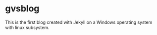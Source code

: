 # gvsblog
This is the first blog created with Jekyll on a Windows operating system with linux subsystem. 

